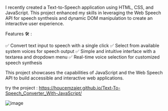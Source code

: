 I recently created a Text-to-Speech application using HTML, CSS, and JavaScript. This project enhanced my skills in leveraging the Web Speech API for speech synthesis and dynamic DOM manipulation to create an interactive user experience.

Features 🛠️ :

✅ Convert text input to speech with a single click
✅ Select from available system voices for speech output
✅ Simple and intuitive interface with a textarea and dropdown menu
✅ Real-time voice selection for customized speech synthesis  

This project showcases the capabilities of JavaScript and the Web Speech API to build accessible and interactive web applications.

try the project : https://houcemzaier.github.io/Text-To-Speech_Converter_With-JavaScript/





![image](https://github.com/user-attachments/assets/c9cb122c-02af-4f4f-b489-3172f727814e)


